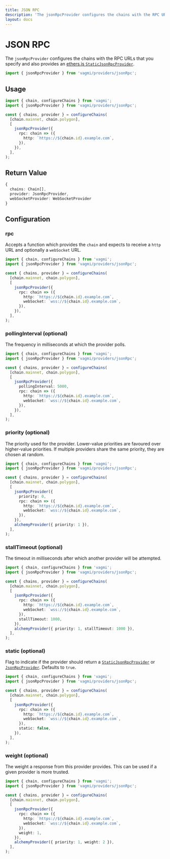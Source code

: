```yaml
---
title: JSON RPC
description: 'The jsonRpcProvider configures the chains with the RPC URLs that you specify and also provides an ethers.js StaticJsonRpcProvider.'
layout: docs
---
```


# JSON RPC

The `jsonRpcProvider` configures the chains with the RPC URLs that you specify and also provides an [ethers.js `StaticJsonRpcProvider`](https://docs.ethers.io/v5/api/providers/jsonrpc-provider/#StaticJsonRpcProvider).

```ts
import { jsonRpcProvider } from 'vagmi/providers/jsonRpc';
```

## Usage

```ts
import { chain, configureChains } from 'vagmi';
import { jsonRpcProvider } from 'vagmi/providers/jsonRpc';

const { chains, provider } = configureChains(
  [chain.mainnet, chain.polygon],
  [
    jsonRpcProvider({
      rpc: chain => ({
        http: `https://${chain.id}.example.com`,
      }),
    }),
  ],
);
```

## Return Value

```ts
{
  chains: Chain[],
  provider: JsonRpcProvider,
  webSocketProvider: WebSocketProvider
}
```

## Configuration

### rpc

Accepts a function which provides the `chain` and expects to receive a `http` URL and optionally a `webSocket` URL.

```ts
import { chain, configureChains } from 'vagmi';
import { jsonRpcProvider } from 'vagmi/providers/jsonRpc';

const { chains, provider } = configureChains(
  [chain.mainnet, chain.polygon],
  [
    jsonRpcProvider({
      rpc: chain => ({
        http: `https://${chain.id}.example.com`,
        webSocket: `wss://${chain.id}.example.com`,
      }),
    }),
  ],
);
```

### pollingInterval (optional)

The frequency in milliseconds at which the provider polls.

```ts
import { chain, configureChains } from 'vagmi';
import { jsonRpcProvider } from 'vagmi/providers/jsonRpc';

const { chains, provider } = configureChains(
  [chain.mainnet, chain.polygon],
  [
    jsonRpcProvider({
      pollingInterval: 5000,
      rpc: chain => ({
        http: `https://${chain.id}.example.com`,
        webSocket: `wss://${chain.id}.example.com`,
      }),
    }),
  ],
);
```

### priority (optional)

The priority used for the provider. Lower-value priorities are favoured over higher-value priorities. If multiple providers share the same priority, they are chosen at random.

```ts
import { chain, configureChains } from 'vagmi';
import { jsonRpcProvider } from 'vagmi/providers/jsonRpc';

const { chains, provider } = configureChains(
  [chain.mainnet, chain.polygon],
  [
    jsonRpcProvider({
      priority: 0,
      rpc: chain => ({
        http: `https://${chain.id}.example.com`,
        webSocket: `wss://${chain.id}.example.com`,
      }),
    }),
    alchemyProvider({ priority: 1 }),
  ],
);
```

### stallTimeout (optional)

The timeout in milliseconds after which another provider will be attempted.

```ts
import { chain, configureChains } from 'vagmi';
import { jsonRpcProvider } from 'vagmi/providers/jsonRpc';

const { chains, provider } = configureChains(
  [chain.mainnet, chain.polygon],
  [
    jsonRpcProvider({
      rpc: chain => ({
        http: `https://${chain.id}.example.com`,
        webSocket: `wss://${chain.id}.example.com`,
      }),
      stallTimeout: 1000,
    }),
    alchemyProvider({ priority: 1, stallTimeout: 1000 }),
  ],
);
```

### static (optional)

Flag to indicate if the provider should return a [`StaticJsonRpcProvider`](https://docs.ethers.io/v5/api/providers/jsonrpc-provider/#StaticJsonRpcProvider) or [`JsonRpcProvider`](https://docs.ethers.io/v5/api/providers/jsonrpc-provider/#JsonRpcProvider). Defaults to `true`.

```ts
import { chain, configureChains } from 'vagmi';
import { jsonRpcProvider } from 'vagmi/providers/jsonRpc';

const { chains, provider } = configureChains(
  [chain.mainnet, chain.polygon],
  [
    jsonRpcProvider({
      rpc: chain => ({
        http: `https://${chain.id}.example.com`,
        webSocket: `wss://${chain.id}.example.com`,
      }),
      static: false,
    }),
  ],
);
```

### weight (optional)

The weight a response from this provider provides. This can be used if a given provider is more trusted.

```ts
import { chain, configureChains } from 'vagmi';
import { jsonRpcProvider } from 'vagmi/providers/jsonRpc';

const { chains, provider } = configureChains(
  [chain.mainnet, chain.polygon],
  [
    jsonRpcProvider({
      rpc: chain => ({
        http: `https://${chain.id}.example.com`,
        webSocket: `wss://${chain.id}.example.com`,
      }),
      weight: 1,
    }),
    alchemyProvider({ priority: 1, weight: 2 }),
  ],
);
```
